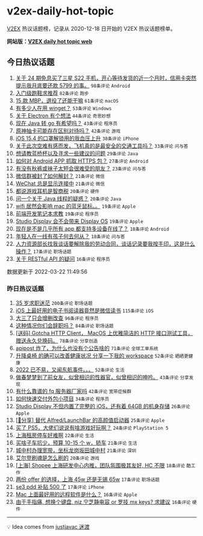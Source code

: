 # v2ex-daily-hot-topic

[V2EX](https://www.v2ex.com/) 热议话题榜，记录从 2020-12-18 日开始的 V2EX 热议话题榜单。

**网站版：[V2EX daily hot topic web](https://boojack.github.io/v2ex-daily-hot-topic-web/)**

## 今日热议话题

<!-- TODAY BEGIN -->

1. [关于 24 期免息买了三星 S22 手机，开心等待发货的近一个月时，信用卡突然提示我月底要还款 5799 的事。](https://www.v2ex.com/t/842080) `98条评论` `Android`
1. [入门级跑鞋求推荐](https://www.v2ex.com/t/842023) `82条评论` `跑步`
1. [15 款 MBP，退役了还能干嘛](https://www.v2ex.com/t/842040) `61条评论` `macOS`
1. [有多少人在用 winget？](https://www.v2ex.com/t/842018) `53条评论` `Windows`
1. [关于 Electron 有个想法](https://www.v2ex.com/t/842001) `44条评论` `奇思妙想`
1. [现在 Java 转 go 有希望吗？](https://www.v2ex.com/t/842037) `43条评论` `程序员`
1. [原神抽卡可能存在区别对待吗？](https://www.v2ex.com/t/842083) `42条评论` `游戏`
1. [iOS 15.4 的口罩解锁用的我血压上升](https://www.v2ex.com/t/842144) `38条评论` `iPhone`
1. [关于此次空难有感而发，飞机真的是最安全的交通工具吗？](https://www.v2ex.com/t/842039) `33条评论` `问与答`
1. [想请教蓝桥杯以及寻求一些建议的问题](https://www.v2ex.com/t/842075) `29条评论` `Java`
1. [如何对 Android APP 抓取 HTTPS 包？](https://www.v2ex.com/t/842130) `27条评论` `Android`
1. [有没有秋裤或袜子太短会很难受的朋友？](https://www.v2ex.com/t/841994) `23条评论` `问与答`
1. [微信群被封了如何解封？](https://www.v2ex.com/t/842056) `21条评论` `微信`
1. [WeChat 总是显示连接中](https://www.v2ex.com/t/842006) `21条评论` `微信`
1. [都说游戏耳机是智商税](https://www.v2ex.com/t/842063) `20条评论` `硬件`
1. [问一个关于 Java 线程的疑惑？](https://www.v2ex.com/t/842015) `20条评论` `Java`
1. [wifi 居然会影响 mac 的蓝牙鼠标。。](https://www.v2ex.com/t/842097) `19条评论` `Apple`
1. [前端开发笔记本求教](https://www.v2ex.com/t/842069) `19条评论` `程序员`
1. [Studio Display 会不会带来 Display OS](https://www.v2ex.com/t/842057) `19条评论` `Apple`
1. [现在是不是几乎所有 app 都支持多设备在线了？](https://www.v2ex.com/t/842156) `18条评论` `Android`
1. [年轻人在一线有孩子何去何从？](https://www.v2ex.com/t/842122) `18条评论` `问与答`
1. [人力资源部长找我谈话要解除我的劳动合同，谈话记录要我按手印，这是什么操作？](https://www.v2ex.com/t/842067) `17条评论` `职场话题`
1. [关于 RESTful API 的疑问](https://www.v2ex.com/t/842077) `16条评论` `程序员`

数据更新于 2022-03-22 11:49:56

<!-- TODAY END -->

### 昨日热议话题

<!-- YESTERDAY BEGIN -->

1. [35 岁求职迷茫](https://www.v2ex.com/t/841773) `200条评论` `职场话题`
1. [iOS 上最好用的电子书阅读器竟然是微信读书](https://www.v2ex.com/t/841781) `115条评论` `iOS`
1. [大三了只会增删改查](https://www.v2ex.com/t/841796) `96条评论` `程序员`
1. [这种情况你们会辞职吗？](https://www.v2ex.com/t/841813) `84条评论` `职场话题`
1. [[送码] Gotcha HTTP Client， MacOS 上优雅简洁的 HTTP 接口测试工具，赠送永久兑换码。](https://www.v2ex.com/t/841834) `78条评论` `分享创造`
1. [apipost 炸了，为什么也没有个公告啥的](https://www.v2ex.com/t/841775) `71条评论` `全球工单系统`
1. [升降桌椅 的确可以改善健康状况 分享一下我的 workspace](https://www.v2ex.com/t/841821) `52条评论` `晒晒更健康`
1. [2022 已不易，又闻东航事件。。。](https://www.v2ex.com/t/841929) `52条评论` `生活`
1. [做春梦梦到了前女友，似曾相识的性器官，似曾相识的呻吟。](https://www.v2ex.com/t/841785) `43条评论` `分享发现`
1. [有什么靠谱的 fq 服务器厂家吗](https://www.v2ex.com/t/841746) `42条评论` `宽带症候群`
1. [如何快速交付外包小项目](https://www.v2ex.com/t/841759) `34条评论` `程序员`
1. [Studio Display 不但内置了完整的 iOS，还有着 64GB 的机身存储](https://www.v2ex.com/t/841927) `26条评论` `Apple`
1. [[📣分享] 替代 Alfred/LaunchBar 的高颜值启动器](https://www.v2ex.com/t/841912) `25条评论` `Apple`
1. [买了 PS5，大佬们说说有啥游戏好玩啊？](https://www.v2ex.com/t/841817) `24条评论` `PlayStation 5`
1. [上海租房停车好难啊](https://www.v2ex.com/t/841768) `22条评论` `生活`
1. [买啥子车坑少，预算 10-15 个 w，轿车](https://www.v2ex.com/t/841911) `21条评论` `生活`
1. [城中村办理宽带，坐标龙岗坂田城中村](https://www.v2ex.com/t/841906) `21条评论` `深圳`
1. [艾尔登刷魂是怎么刷的](https://www.v2ex.com/t/841767) `20条评论` `游戏`
1. [[上海] Shopee 上海研发中心内推，团队氛围极其友好, HC 不限](https://www.v2ex.com/t/841789) `18条评论` `酷工作`
1. [两份 offer 的选择，上海 45w 还是无锡 65w](https://www.v2ex.com/t/841953) `17条评论` `职场话题`
1. [se3 pdd 补贴 500 了](https://www.v2ex.com/t/841761) `17条评论` `iPhone`
1. [Mac 上面最好用的远程软件是什么？](https://www.v2ex.com/t/841933) `16条评论` `Apple`
1. [由于手指痛, 想换个键盘, niz 宁芝静电容 or 罗技 mx keys? 求建议](https://www.v2ex.com/t/841777) `16条评论` `硬件`

<!-- YESTERDAY END -->

---

💡 Idea comes from [justjavac 迷渡](https://github.com/justjavac/)
